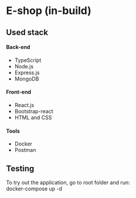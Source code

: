 # E-shop (in-build)
## Used stack
#### Back-end
* TypeScript
* Node.js
* Express.js
* MongoDB
#### Front-end
* React.js
* Bootstrap-react
* HTML and CSS
#### Tools
* Docker
* Postman
## Testing
To try out the application, go to root folder and run:\
docker-compose up -d
